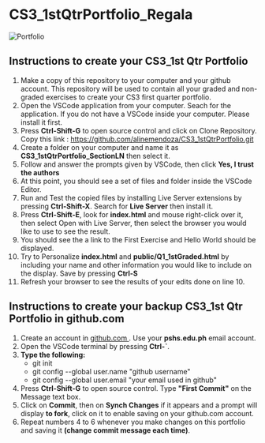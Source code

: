# CS3_1stQtrPortfolio_Regala

![Portfolio](https://wiztoonz.com/wp-content/uploads/2022/04/Blog-Post-Portfolio.jpg)

## Instructions to create your CS3_1st Qtr Portfolio
1. Make a copy of this repository to your computer and your github account.  This repository will be used to contain all your graded and non-graded exercises to create your CS3 first quarter portfolio.  
2. Open the VSCode application from your computer. Seach for the application.  If you do not have a VSCode inside your computer.  Please install it first.
3. Press **Ctrl-Shift-G** to open source control and click on Clone Repository.  Copy this link : https://github.com/alinemendoza/CS3_1stQtrPortfolio.git
4. Create a folder on your computer and name it as **CS3_1stQtrPortfolio_SectionLN** then select it.
5. Follow and answer the prompts given by VSCode, then click **Yes, I trust the authors**
6. At this point, you should see a set of files and folder inside the VSCode Editor.  
7. Run and Test the copied files by installing Live Server extensions by pressing **Ctrl-Shift-X**. Search for **Live Server** then install it.
8. Press **Ctrl-Shift-E**, look for **index.html** and mouse right-click over it, then select Open with Live Server, then select the browser you would like to use to see the result.
9. You should see the a link to the First Exercise and Hello World should be displayed.
10. Try to Personalize **index.html** and **public/Q1_1stGraded.html** by including your name and other information you would like to include on the display. Save by pressing **Ctrl-S**
11. Refresh your browser to see the results of your edits done on line 10.

## Instructions to create your backup CS3_1st Qtr Portfolio in github.com

1. Create an account in [github.com ](https://github.com).  Use your **pshs.edu.ph** email account.
2. Open the VSCode terminal by pressing **Ctrl-`**.
3. **Type the following:**
   - git init
   - git config --global user.name "github username" 
   - git config --global user.email "your email used in github"
4. Press **Ctrl-Shift-G** to open source control. Type **"First Commit"** on the Message text box.
5. Click on **Commit**, then on **Synch Changes** if it appears and a prompt will display **to fork**, click on it to enable saving on your github.com account.  
6. Repeat numbers 4 to 6 whenever you make changes on this portfolio and saving it **(change commit message each time)**.

